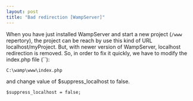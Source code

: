 ```yaml
---
layout: post
title: "Bad redirection [WampServer]"
---
```


When you have just installed WampServer and start a new project (`/www` repertory), the project can be reach by use this kind of URL localhost/myProject. But, with newer version of WampServer, localhost redirection is removed.
So, in order to fix it quickly, we have to modify the index.php file (``):
```
C:\wamp\www\index.php
```
and change value of $suppress_localhost to false.
```
$suppress_localhost = false;
```
